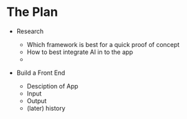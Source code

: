 # The Plan

- Research

  - Which framework is best for a quick proof of concept
  - How to best integrate AI in to the app
  -

- Build a Front End
  - Desciption of App
  - Input
  - Output
  - (later) history
